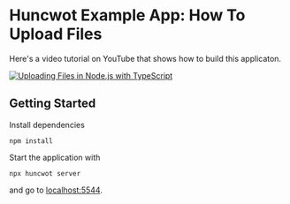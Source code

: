 # Huncwot Example App: How To Upload Files

Here's a video tutorial on YouTube that shows how to build this applicaton.

[![Uploading Files in Node.js with TypeScript](http://img.youtube.com/vi/-15ILCj20eg/0.jpg)](http://www.youtube.com/watch?v=-15ILCj20eg "Uploading Files in Node.js with TypeScript")

## Getting Started

Install dependencies

```
npm install
```

Start the application with

```
npx huncwot server
```

and go to [localhost:5544](http://localhost:5544).
